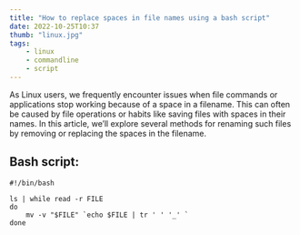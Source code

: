```yaml
---
title: "How to replace spaces in file names using a bash script"
date: 2022-10-25T10:37
thumb: "linux.jpg"
tags: 
    - linux
    - commandline
    - script 
---
```


As Linux users, we frequently encounter issues when file commands or applications stop working because of a space in a filename. This can often be caused by file operations or habits like saving files with spaces in their names. In this article, we’ll explore several methods for renaming such files by removing or replacing the spaces in the filename.

## Bash script:

```
#!/bin/bash

ls | while read -r FILE
do
    mv -v "$FILE" `echo $FILE | tr ' ' '_' `
done   

```